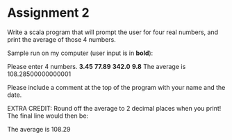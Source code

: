 # Assignment 2

Write a scala program that will prompt the user for four real numbers, and print the average of those 4 numbers.

Sample run on my computer (user input is in **bold**):

Please enter 4 numbers.
**3.45**
**77.89**
**342.0**
**9.8**
The average is 108.28500000000001

Please include a comment at the top of the program with your name and the date.

EXTRA CREDIT: Round off the average to 2 decimal places when you print! The final line would then be:

The average is 108.29